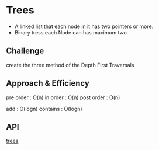 # Trees
* A linked list that each node in it has two pointers or more.
* Binary tress each Node can has maximum two 

## Challenge
create the three method of the Depth First Traversals 

## Approach & Efficiency
pre order : O(n)
in order : O(n)
post order : O(n)

add : O(logn)
contains : O(logn)
## API
[trees](trees/trees.py)